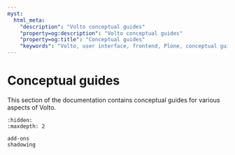 ```yaml
---
myst:
  html_meta:
    "description": "Volto conceptual guides"
    "property=og:description": "Volto conceptual guides"
    "property=og:title": "Conceptual guides"
    "keywords": "Volto, user interface, frontend, Plone, conceptual guides"
---
```


# Conceptual guides

This section of the documentation contains conceptual guides for various aspects of Volto.

```{toctree}
:hidden:
:maxdepth: 2

add-ons
shadowing
```

